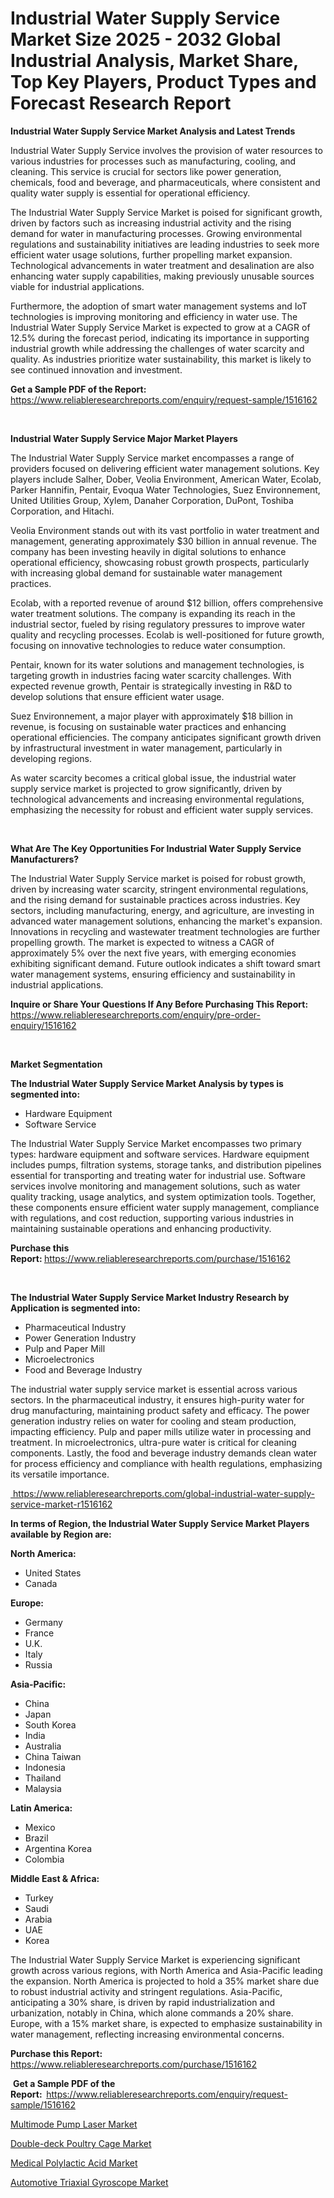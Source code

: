 <p><h1>Industrial Water Supply Service Market Size 2025 - 2032 Global Industrial Analysis, Market Share, Top Key Players, Product Types and Forecast Research Report</h1></p><p><strong>Industrial Water Supply Service Market Analysis and Latest Trends</strong></p>
<p><p>Industrial Water Supply Service involves the provision of water resources to various industries for processes such as manufacturing, cooling, and cleaning. This service is crucial for sectors like power generation, chemicals, food and beverage, and pharmaceuticals, where consistent and quality water supply is essential for operational efficiency.</p><p>The Industrial Water Supply Service Market is poised for significant growth, driven by factors such as increasing industrial activity and the rising demand for water in manufacturing processes. Growing environmental regulations and sustainability initiatives are leading industries to seek more efficient water usage solutions, further propelling market expansion. Technological advancements in water treatment and desalination are also enhancing water supply capabilities, making previously unusable sources viable for industrial applications.</p><p>Furthermore, the adoption of smart water management systems and IoT technologies is improving monitoring and efficiency in water use. The Industrial Water Supply Service Market is expected to grow at a CAGR of 12.5% during the forecast period, indicating its importance in supporting industrial growth while addressing the challenges of water scarcity and quality. As industries prioritize water sustainability, this market is likely to see continued innovation and investment.</p></p>
<p><strong>Get a Sample PDF of the Report:&nbsp;</strong> <a href="https://www.reliableresearchreports.com/enquiry/request-sample/1516162?utm_campaign=102&utm_medium=2&utm_source=Github&utm_content=ia&utm_term=18012025&utm_id=industrial-water-supply-service">https://www.reliableresearchreports.com/enquiry/request-sample/1516162</a></p>
<p>&nbsp;</p>
<p><strong>Industrial Water Supply Service Major Market Players</strong></p>
<p><p>The Industrial Water Supply Service market encompasses a range of providers focused on delivering efficient water management solutions. Key players include Salher, Dober, Veolia Environment, American Water, Ecolab, Parker Hannifin, Pentair, Evoqua Water Technologies, Suez Environnement, United Utilities Group, Xylem, Danaher Corporation, DuPont, Toshiba Corporation, and Hitachi.</p><p>Veolia Environment stands out with its vast portfolio in water treatment and management, generating approximately $30 billion in annual revenue. The company has been investing heavily in digital solutions to enhance operational efficiency, showcasing robust growth prospects, particularly with increasing global demand for sustainable water management practices.</p><p>Ecolab, with a reported revenue of around $12 billion, offers comprehensive water treatment solutions. The company is expanding its reach in the industrial sector, fueled by rising regulatory pressures to improve water quality and recycling processes. Ecolab is well-positioned for future growth, focusing on innovative technologies to reduce water consumption.</p><p>Pentair, known for its water solutions and management technologies, is targeting growth in industries facing water scarcity challenges. With expected revenue growth, Pentair is strategically investing in R&D to develop solutions that ensure efficient water usage.</p><p>Suez Environnement, a major player with approximately $18 billion in revenue, is focusing on sustainable water practices and enhancing operational efficiencies. The company anticipates significant growth driven by infrastructural investment in water management, particularly in developing regions.</p><p>As water scarcity becomes a critical global issue, the industrial water supply service market is projected to grow significantly, driven by technological advancements and increasing environmental regulations, emphasizing the necessity for robust and efficient water supply services.</p></p>
<p>&nbsp;</p>
<p><strong>What Are The Key Opportunities For Industrial Water Supply Service Manufacturers?</strong></p>
<p><p>The Industrial Water Supply Service market is poised for robust growth, driven by increasing water scarcity, stringent environmental regulations, and the rising demand for sustainable practices across industries. Key sectors, including manufacturing, energy, and agriculture, are investing in advanced water management solutions, enhancing the market's expansion. Innovations in recycling and wastewater treatment technologies are further propelling growth. The market is expected to witness a CAGR of approximately 5% over the next five years, with emerging economies exhibiting significant demand. Future outlook indicates a shift toward smart water management systems, ensuring efficiency and sustainability in industrial applications.</p></p>
<p><strong>Inquire or Share Your Questions If Any Before Purchasing This Report:</strong> <a href="https://www.reliableresearchreports.com/enquiry/pre-order-enquiry/1516162?utm_campaign=102&utm_medium=2&utm_source=Github&utm_content=ia&utm_term=18012025&utm_id=industrial-water-supply-service">https://www.reliableresearchreports.com/enquiry/pre-order-enquiry/1516162</a></p>
<p>&nbsp;</p>
<p><strong>Market Segmentation</strong></p>
<p><strong>The Industrial Water Supply Service Market Analysis by types is segmented into:</strong></p>
<p><ul><li>Hardware Equipment</li><li>Software Service</li></ul></p>
<p><p>The Industrial Water Supply Service Market encompasses two primary types: hardware equipment and software services. Hardware equipment includes pumps, filtration systems, storage tanks, and distribution pipelines essential for transporting and treating water for industrial use. Software services involve monitoring and management solutions, such as water quality tracking, usage analytics, and system optimization tools. Together, these components ensure efficient water supply management, compliance with regulations, and cost reduction, supporting various industries in maintaining sustainable operations and enhancing productivity.</p></p>
<p><strong>Purchase this Report:&nbsp;</strong><a href="https://www.reliableresearchreports.com/purchase/1516162?utm_campaign=102&utm_medium=2&utm_source=Github&utm_content=ia&utm_term=18012025&utm_id=industrial-water-supply-service">https://www.reliableresearchreports.com/purchase/1516162</a></p>
<p>&nbsp;</p>
<p><strong>The Industrial Water Supply Service Market Industry Research by Application is segmented into:</strong></p>
<p><ul><li>Pharmaceutical Industry</li><li>Power Generation Industry</li><li>Pulp and Paper Mill</li><li>Microelectronics</li><li>Food and Beverage Industry</li></ul></p>
<p><p>The industrial water supply service market is essential across various sectors. In the pharmaceutical industry, it ensures high-purity water for drug manufacturing, maintaining product safety and efficacy. The power generation industry relies on water for cooling and steam production, impacting efficiency. Pulp and paper mills utilize water in processing and treatment. In microelectronics, ultra-pure water is critical for cleaning components. Lastly, the food and beverage industry demands clean water for process efficiency and compliance with health regulations, emphasizing its versatile importance.</p></p>
<p><a href="https://www.reliableresearchreports.com/global-industrial-water-supply-service-market-r1516162?utm_campaign=102&utm_medium=2&utm_source=Github&utm_content=ia&utm_term=18012025&utm_id=industrial-water-supply-service">&nbsp;https://www.reliableresearchreports.com/global-industrial-water-supply-service-market-r1516162</a></p>
<p><strong>In terms of Region, the Industrial Water Supply Service Market Players available by Region are:</strong></p>
<p>
    <p> <strong> North America: </strong>
        <ul>
            <li>United States</li>
            <li>Canada</li>
        </ul>
        </p> 
    <p> <strong> Europe: </strong>
        <ul>
            <li>Germany</li>
            <li>France</li>
            <li>U.K.</li>
            <li>Italy</li>
            <li>Russia</li>
        </ul>
        </p> 
    <p> <strong> Asia-Pacific: </strong>
        <ul>
            <li>China</li>
            <li>Japan</li>
            <li>South Korea</li>
            <li>India</li>
            <li>Australia</li>
            <li>China Taiwan</li>
            <li>Indonesia</li>
            <li>Thailand</li>
            <li>Malaysia</li>
        </ul>
        </p> 
    <p> <strong> Latin America: </strong>
        <ul>
            <li>Mexico</li>
            <li>Brazil</li>
            <li>Argentina Korea</li>
            <li>Colombia</li>
        </ul>
        </p> 
    <p> <strong> Middle East & Africa: </strong>
        <ul>
            <li>Turkey</li>
            <li>Saudi</li>
            <li>Arabia</li>
            <li>UAE</li>
            <li>Korea</li>
        </ul>
    </p>
    </p>
<p><p>The Industrial Water Supply Service Market is experiencing significant growth across various regions, with North America and Asia-Pacific leading the expansion. North America is projected to hold a 35% market share due to robust industrial activity and stringent regulations. Asia-Pacific, anticipating a 30% share, is driven by rapid industrialization and urbanization, notably in China, which alone commands a 20% share. Europe, with a 15% market share, is expected to emphasize sustainability in water management, reflecting increasing environmental concerns.</p></p>
<p><strong>Purchase this Report: </strong><a href="https://www.reliableresearchreports.com/purchase/1516162?utm_campaign=102&utm_medium=2&utm_source=Github&utm_content=ia&utm_term=18012025&utm_id=industrial-water-supply-service">https://www.reliableresearchreports.com/purchase/1516162</a></p>
<p>&nbsp;<strong>Get a Sample PDF of the Report:&nbsp;&nbsp;</strong><a href="https://www.reliableresearchreports.com/enquiry/request-sample/1516162?utm_campaign=102&utm_medium=2&utm_source=Github&utm_content=ia&utm_term=18012025&utm_id=industrial-water-supply-service">https://www.reliableresearchreports.com/enquiry/request-sample/1516162</a></p>
<p><strong></strong></p>
<p><p><a href="https://github.com/FlorianWolf90/Market-Research-Report-List-1/blob/main/multimode-pump-laser-market.md?utm_campaign=102&utm_medium=2&utm_source=Github&utm_content=ia&utm_term=18012025&utm_id=industrial-water-supply-service">Multimode Pump Laser Market</a></p><p><a href="https://github.com/pearlinewhite4692/Market-Research-Report-List-1/blob/main/double-deck-poultry-cage-market.md?utm_campaign=102&utm_medium=2&utm_source=Github&utm_content=ia&utm_term=18012025&utm_id=industrial-water-supply-service">Double-deck Poultry Cage Market</a></p><p><a href="https://github.com/NargisHussain75/Market-Research-Report-List-1/blob/main/medical-polylactic-acid-market.md?utm_campaign=102&utm_medium=2&utm_source=Github&utm_content=ia&utm_term=18012025&utm_id=industrial-water-supply-service">Medical Polylactic Acid Market</a></p><p><a href="https://github.com/hillsmyung726/Market-Research-Report-List-1/blob/main/automotive-triaxial-gyroscope-market.md?utm_campaign=102&utm_medium=2&utm_source=Github&utm_content=ia&utm_term=18012025&utm_id=industrial-water-supply-service">Automotive Triaxial Gyroscope Market</a></p></p>